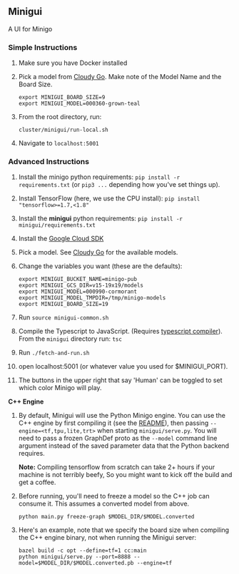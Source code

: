 ## Minigui

A UI for Minigo

### Simple Instructions

1. Make sure you have Docker installed

1. Pick a model from [Cloudy Go](http://cloudygo.com). Make note of the Model
   Name and the Board Size.

    ```shell
    export MINIGUI_BOARD_SIZE=9
    export MINIGUI_MODEL=000360-grown-teal
    ```

1. From the root directory, run:

    ```shell
    cluster/minigui/run-local.sh
    ```

1. Navigate to `localhost:5001`

### Advanced Instructions

1. Install the minigo python requirements: `pip install -r requirements.txt` (or
   `pip3 ...` depending how you've set things up).

1. Install TensorFlow (here, we use the CPU install): `pip install "tensorflow>=1.7,<1.8"`

1. Install the **minigui** python requirements: `pip install -r minigui/requirements.txt`

1. Install the [Google Cloud SDK](https://cloud.google.com/sdk/downloads)

1. Pick a model. See [Cloudy Go](http://cloudygo.com) for the available models.

1. Change the variables you want (these are the defaults):

    ```shell
    export MINIGUI_BUCKET_NAME=minigo-pub
    export MINIGUI_GCS_DIR=v15-19x19/models
    export MINIGUI_MODEL=000990-cormorant
    export MINIGUI_MODEL_TMPDIR=/tmp/minigo-models
    export MINIGUI_BOARD_SIZE=19
    ```

1. Run `source minigui-common.sh`

1. Compile the Typescript to JavaScript. (Requires
   [typescript compiler](https://www.typescriptlang.org/#download-links)).
   From the `minigui` directory run: `tsc`

1. Run `./fetch-and-run.sh`

1. open localhost:5001 (or whatever value you used for $MINIGUI_PORT).

1. The buttons in the upper right that say 'Human' can be toggled to set which
   color Minigo will play.

**C++ Engine**

1. By default, Minigui will use the Python Minigo engine. You can use the C++
   engine by first compiling it (see the
   [README](https://github.com/tensorflow/minigo/tree/master/cc/README.md)),
   then passing `--engine=<tf,tpu,lite,trt>` when starting `minigui/serve.py`.
   You will need to pass a frozen GraphDef proto as the `--model` command line
   argument instead of the saved parameter data that the Python backend
   requires.

   **Note:** Compiling tensorflow from scratch can take 2+ hours if your
   machine is not terribly beefy, So you might want to kick off the build and
   get a coffee.

1. Before running, you'll need to freeze a model so the C++ job can consume it.
   This assumes a converted model from above.

    ```shell
    python main.py freeze-graph $MODEL_DIR/$MODEL.converted
    ```

1. Here's an example, note that we specify the board size when compiling the
   C++ engine binary, not when running the Minigui server:

    ```shell
    bazel build -c opt --define=tf=1 cc:main
    python minigui/serve.py --port=8888 --model=$MODEL_DIR/$MODEL.converted.pb --engine=tf
    ```

